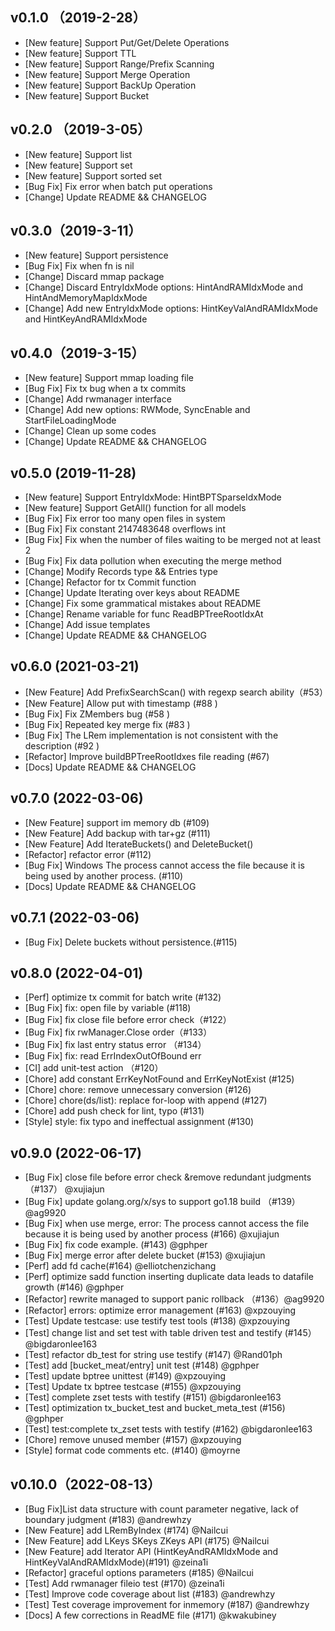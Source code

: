 ## v0.1.0 （2019-2-28）
* [New feature] Support Put/Get/Delete Operations
* [New feature] Support TTL
* [New feature] Support Range/Prefix Scanning
* [New feature] Support Merge Operation
* [New feature] Support BackUp Operation
* [New feature] Support Bucket

## v0.2.0 （2019-3-05）
* [New feature] Support list
* [New feature] Support set
* [New feature] Support sorted set
* [Bug Fix] Fix error when batch put operations
* [Change] Update README && CHANGELOG

## v0.3.0（2019-3-11）
* [New feature] Support persistence
* [Bug Fix] Fix when fn is nil
* [Change] Discard mmap package
* [Change] Discard EntryIdxMode options: HintAndRAMIdxMode and HintAndMemoryMapIdxMode
* [Change] Add new EntryIdxMode options: HintKeyValAndRAMIdxMode and HintKeyAndRAMIdxMode

## v0.4.0（2019-3-15）
* [New feature] Support mmap loading file
* [Bug Fix] Fix tx bug when a tx commits
* [Change] Add rwmanager interface
* [Change] Add new options: RWMode, SyncEnable and StartFileLoadingMode
* [Change] Clean up some codes
* [Change] Update README && CHANGELOG

## v0.5.0 (2019-11-28)
* [New feature] Support EntryIdxMode: HintBPTSparseIdxMode
* [New feature] Support GetAll() function for all models
* [Bug Fix] Fix error too many open files in system
* [Bug Fix] Fix constant 2147483648 overflows int
* [Bug Fix] Fix when the number of files waiting to be merged not at least 2
* [Bug Fix] Fix data pollution when executing the merge method
* [Change] Modify Records type && Entries type
* [Change] Refactor for tx Commit function
* [Change] Update Iterating over keys about README
* [Change] Fix some grammatical mistakes about README
* [Change] Rename variable for func ReadBPTreeRootIdxAt
* [Change] Add issue templates
* [Change] Update README && CHANGELOG

## v0.6.0 (2021-03-21)
* [New Feature] Add PrefixSearchScan() with regexp search ability（#53）
* [New Feature] Allow put with timestamp (#88 )
* [Bug Fix] Fix ZMembers bug (#58 )
* [Bug Fix] Repeated key merge fix (#83 )
* [Bug Fix] The LRem implementation is not consistent with the description (#92 )
* [Refactor] Improve buildBPTreeRootIdxes file reading (#67)
* [Docs] Update README && CHANGELOG

## v0.7.0 (2022-03-06)
* [New Feature] support im memory db (#109)
* [New Feature] Add backup with tar+gz (#111)
* [New Feature] Add IterateBuckets() and DeleteBucket()
* [Refactor] refactor error (#112)
* [Bug Fix] Windows The process cannot access the file because it is being used by another process. (#110)
* [Docs] Update README && CHANGELOG

## v0.7.1 (2022-03-06)
* [Bug Fix] Delete buckets without persistence.(#115)

## v0.8.0 (2022-04-01)
* [Perf] optimize tx commit for batch write (#132)
* [Bug Fix] fix: open file by variable (#118)
* [Bug Fix] fix close file before error check（#122）
* [Bug Fix] fix rwManager.Close order（#133）
* [Bug Fix] fix last entry status error （#134）
* [Bug Fix] fix: read ErrIndexOutOfBound err
* [CI] add unit-test action （#120）
* [Chore] add constant ErrKeyNotFound and ErrKeyNotExist (#125)
* [Chore] chore: remove unnecessary conversion  (#126)
* [Chore] chore(ds/list): replace for-loop with append  (#127)
* [Chore] add push check for lint, typo  (#131)
* [Style] style: fix typo and ineffectual assignment  (#130)

## v0.9.0 (2022-06-17)
* [Bug Fix] close file before error check &remove redundant judgments （#137） @xujiajun
* [Bug Fix] update golang.org/x/sys to support go1.18 build （#139）@ag9920
* [Bug Fix] when use merge, error: The process cannot access the file because it is being used by another process (#166) @xujiajun
* [Bug Fix] fix code example. (#143) @gphper
* [Bug Fix] merge error after delete bucket (#153) @xujiajun
* [Perf] add fd cache(#164) @elliotchenzichang
* [Perf] optimize sadd function inserting duplicate data leads to datafile growth (#146) @gphper
* [Refactor] rewrite managed to support panic rollback （#136）@ag9920
* [Refactor] errors: optimize error management (#163) @xpzouying
* [Test] Update testcase: use testify test tools (#138) @xpzouying
* [Test] change list and set test with table driven test and testify (#145） @bigdaronlee163
* [Test] refactor db_test for string use testify (#147) @Rand01ph
* [Test] add [bucket_meat/entry] unit test (#148) @gphper
* [Test] update bptree unittest (#149) @xpzouying
* [Test] Update tx bptree testcase (#155) @xpzouying
* [Test] complete zset tests with testify (#151) @bigdaronlee163
* [Test] optimization tx_bucket_test and bucket_meta_test  (#156) @gphper
* [Test] test:complete tx_zset tests with testify (#162) @bigdaronlee163
* [Chore] remove unused member (#157) @xpzouying
* [Style]  format code comments etc. (#140) @moyrne

## v0.10.0（2022-08-13）
* [Bug Fix]List data structure with count parameter negative, lack of boundary judgment (#183) @andrewhzy
* [New Feature] add LRemByIndex (#174) @Nailcui
* [New Feature] add LKeys SKeys ZKeys API (#175) @Nailcui
* [New Feature] add Iterator API (HintKeyAndRAMIdxMode and HintKeyValAndRAMIdxMode)(#191) @zeina1i
* [Refactor] graceful options parameters (#185) @Nailcui
* [Test] Add rwmanager fileio test (#170) @zeina1i
* [Test] Improve code coverage about list  (#183) @andrewhzy
* [Test] Test coverage improvement for inmemory  (#187) @andrewhzy
* [Docs] A few corrections in ReadME file (#171) @kwakubiney
